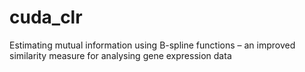 # cuda_clr
Estimating mutual information using B-spline functions – an improved similarity measure for analysing gene expression data
